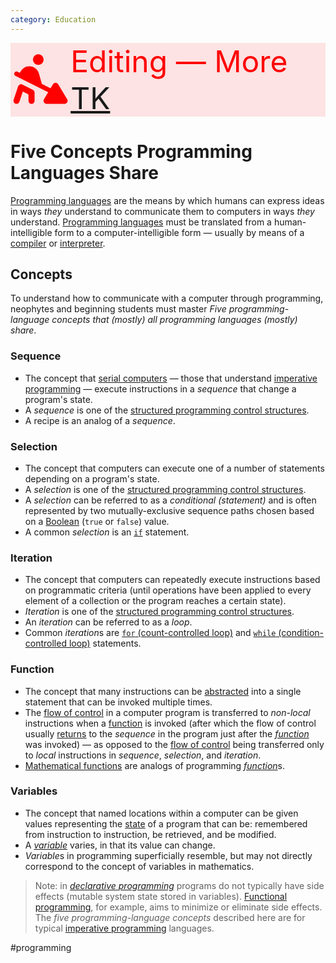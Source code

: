 ```yaml
---
category: Education
---
```


<div style="display: flex; justify-content: center; align-items: center; font-size: xxx-large; color: red; background-color: rgba(255, 0, 0, 0.1);"><svg xmlns="http://www.w3.org/2000/svg" viewBox="0 0 640 640" width="100px" fill="red" stroke="red"><!--!Font Awesome Free v7.0.1 by @fontawesome - https://fontawesome.com License - https://fontawesome.com/license/free Copyright 2025 Fonticons, Inc.--><path d="M240 104C240 73.1 265.1 48 296 48C326.9 48 352 73.1 352 104C352 134.9 326.9 160 296 160C265.1 160 240 134.9 240 104zM42.5 245.3C48.4 233.4 62.8 228.6 74.7 234.6L99.3 246.9L111.5 226.5C130.4 195 164.7 176 201.1 176C247.3 176 288.8 206.5 301.6 251.4L333.8 364.1L426.7 410.5L452.5 367.5C458.3 357.9 468.7 352 479.9 352C491.1 352 501.6 357.9 507.3 367.5L603.3 527.5C609.2 537.4 609.4 549.7 603.7 559.7C598 569.7 587.5 576 576 576L384 576C372.5 576 361.8 569.8 356.2 559.8C350.6 549.8 350.7 537.5 356.6 527.6L402 451.8L53.3 277.5C41.4 271.6 36.6 257.2 42.6 245.3zM126.3 371.4L238.3 427.4C249.1 432.8 256 443.9 256 456L256 544C256 561.7 241.7 576 224 576C206.3 576 192 561.7 192 544L192 475.8L130.7 445.1L94.4 554.1C88.8 570.9 70.7 579.9 53.9 574.3C37.1 568.7 28.1 550.6 33.7 533.9L81.7 389.9C84.6 381.1 91.2 374 99.8 370.5C108.4 367 118.1 367.3 126.4 371.4z"/></svg>
<span>Editing &mdash; More <a href="https://en.wikipedia.org/wiki/To_come_(publishing)">TK</a></span></div>

# Five Concepts Programming Languages Share

[Programming languages](https://en.wikipedia.org/wiki/List_of_programming_languages) are the means by which humans can express ideas in ways *they* understand to communicate them to computers in ways *they* understand. [Programming languages](https://en.wikipedia.org/wiki/List_of_programming_languages) must be translated from a human-intelligible form to a computer-intelligible form &mdash; usually by means of a [compiler](https://en.wikipedia.org/wiki/Compiler) or [interpreter](https://en.wikipedia.org/wiki/Interpreter_%28computing%29).

## Concepts

To understand how to communicate with a computer through programming, neophytes and beginning students must master *Five programming-language concepts that (mostly) all programming languages (mostly) share*.

### Sequence

- The concept that [serial computers](https://en.wikipedia.org/wiki/Serial_computer) &mdash; those that understand [imperative programming](https://en.wikipedia.org/wiki/Imperative_programming) &mdash; execute instructions in a *sequence* that change a program's state. 
- A *sequence* is one of the [structured programming control structures](https://en.wikipedia.org/wiki/Structured_programming#Control_structures). 
- A recipe is an analog of a *sequence*.

### Selection

- The concept that computers can execute one of a number of statements  depending on a program's state. 
- A *selection* is one of the [structured programming control structures](https://en.wikipedia.org/wiki/Structured_programming#Control_structures). 
- A *selection* can be referred to as a *conditional (statement)* and is often represented by two mutually-exclusive sequence paths chosen based on a [Boolean](https://en.wikipedia.org/wiki/Boolean_data_type) (`true` or `false`) value. 
- A common *selection* is an [`if`](https://en.wikipedia.org/wiki/Conditional_(computer_programming)#If%E2%80%94then(%E2%80%94else)) statement.

### Iteration

- The concept that computers can repeatedly execute instructions based on programmatic criteria (until operations have been applied to every element of a collection or the program reaches a certain state). 
- *Iteration* is one of the [structured programming control structures](https://en.wikipedia.org/wiki/Structured_programming#Control_structures). 
- An *iteration* can be referred to as a *loop*. 
- Common *iteration*s are [`for` (count-controlled loop)](https://en.wikipedia.org/wiki/For_loop) and [`while` (condition-controlled loop)](https://en.wikipedia.org/wiki/While_loop) statements.

### Function

- The concept that many instructions can be [abstracted](https://en.wikipedia.org/wiki/Abstraction_%28computer_science%29) into a single statement that can be invoked multiple times.
- The [flow of control](https://en.wikipedia.org/wiki/Control_flow) in a computer program is transferred to *non-local* instructions when a [function](https://en.wikipedia.org/wiki/Function_%28computer_programming%29) is invoked (after which the flow of control usually [returns](https://en.wikipedia.org/wiki/Return_statement) to the *sequence* in the program just after the [*function*](https://en.wikipedia.org/wiki/Function_%28computer_programming%29) was invoked) &mdash; as opposed to the [flow of control](https://en.wikipedia.org/wiki/Control_flow) being transferred only to *local* instructions in *sequence*, *selection*, and *iteration*. 
- [Mathematical functions](https://en.wikipedia.org/wiki/Function_%28mathematics%29) are analogs of programming [*function*](https://en.wikipedia.org/wiki/Function_%28computer_programming%29)s.

### Variables

- The concept that named locations within a computer can be given values representing the [state](https://en.wikipedia.org/wiki/State_%28computer_science%29) of a program that can be: remembered from instruction to instruction, be retrieved, and be modified. 
- A [*variable*](https://en.wikipedia.org/wiki/Variable_%28computer_science%29) varies, in that its value can change.
- *Variable*s in programming superficially resemble, but may not directly correspond to the concept of variables in mathematics.

> Note: in [*declarative programming*](https://en.wikipedia.org/wiki/Declarative_programming) programs do not typically have side effects (mutable system state stored in variables). [Functional programming](https://en.wikipedia.org/wiki/Functional_programming), for example, aims to minimize or eliminate side effects. The *five programming-language concepts* described here are for typical [imperative programming](https://en.wikipedia.org/wiki/Imperative_programming) languages.

#programming